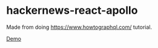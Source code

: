 # hackernews-react-apollo
Made from doing https://www.howtographql.com/ tutorial.

[Demo](https://hn-react-apollo.herokuapp.com)